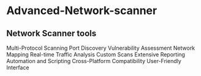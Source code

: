 # Advanced-Network-scanner
Network Scanner tools
----------------------------------------------------
Multi-Protocol Scanning
Port Discovery
Vulnerability Assessment
Network Mapping
Real-time Traffic Analysis
Custom Scans
Extensive Reporting
Automation and Scripting
Cross-Platform Compatibility
User-Friendly Interface
